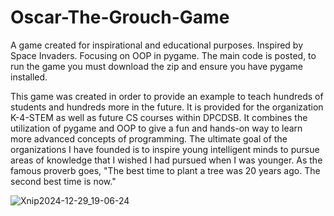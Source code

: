 # Oscar-The-Grouch-Game
A game created for inspirational and educational purposes. Inspired by Space Invaders. Focusing on OOP in pygame. 
The main code is posted, to run the game you must download the zip and ensure you have pygame installed. 

This game was created in order to provide an example to teach hundreds of students and hundreds more in the future. It is provided for the organization K-4-STEM as well as future CS courses within DPCDSB. It combines the utilization of pygame and OOP to give a fun and hands-on way to learn more advanced concepts of programming. The ultimate goal of the organizations I have founded is to inspire young intelligent minds to pursue areas of knowledge that I wished I had pursued when I was younger. As the famous proverb goes, "The best time to plant a tree was 20 years ago. The second best time is now."

![Xnip2024-12-29_19-06-24](https://github.com/user-attachments/assets/6aa53364-852b-45ae-a7df-38fe94410c80)
